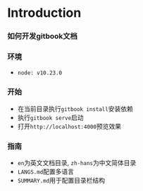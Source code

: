 # Introduction

### 如何开发gitbook文档

### 环境
* `node: v10.23.0`


### 开始
* 在当前目录执行`gitbook install`安装依赖
* 执行`gitbook serve`启动
* 打开`http://localhost:4000`预览效果

### 指南
* `en`为英文文档目录, `zh-hans`为中文简体目录
* `LANGS.md`配置多语言
* `SUMMARY.md`用于配置目录栏结构